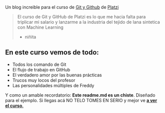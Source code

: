 Un blog increible para el curso de [Git y Github](https://platzi.com/cursos/git-github/ "Git y Github") de [Platzi](https://platzi.com/ "Platzi")
>El curso de Git y GitHub de Platzi es lo que me hacia falta para triplicar mi salario y lanzarme a la industria del tejido de lana sintetica con Machine Learning 
> - niñita

## En este curso vemos de todo:
* Todos los comando de Git
* El flujo de trabajo en GitHub
* El verdadero amor por las buenas prácticas
* Trucos muy locos del profesor
* Las personalidades múltiples de Freddy

Y como un amable recordatorio: **Este readme.md es un chiste**. Diseñado para el ejemplo. Si llegas acá NO TELO TOMES EN SERIO y mejor ve [**a ver el curso**.](https://platzi.com/cursos/git-github/ "a ver el curso.")
